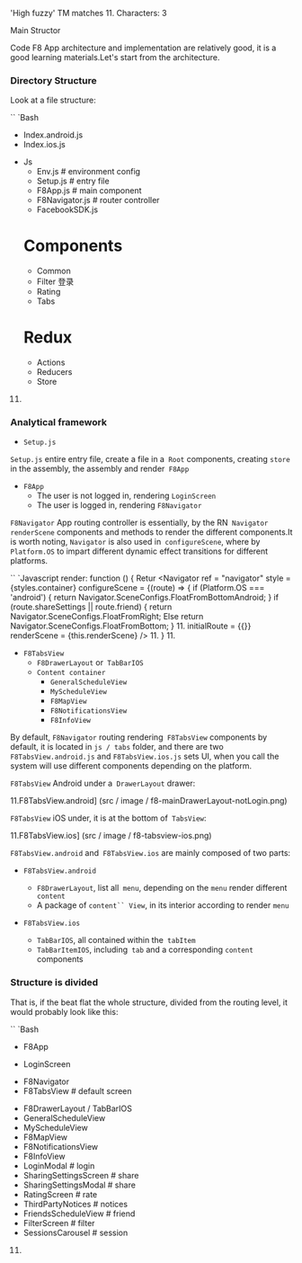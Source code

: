 'High fuzzy' TM matches
11.
Characters: 3
 
 Main Structor

Code F8 App architecture and implementation are relatively good, it is a good learning materials.Let's start from the architecture.

### Directory Structure

Look at a file structure:

`` `Bash
+ Index.android.js
+ Index.ios.js
- Js
    + Env.js # environment config
    + Setup.js # entry file
    + F8App.js # main component
    + F8Navigator.js # router controller
    + FacebookSDK.js
    # Components
    + Common
    + Filter
    登录
    + Rating
    + Tabs
    # Redux
    + Actions
    + Reducers
    + Store
11.

### Analytical framework

- `Setup.js`

`Setup.js` entire entry file, create a file in a` Root` components, creating `store` in the assembly, the assembly and render` F8App`

- `F8App`
  - The user is not logged in, rendering `LoginScreen`
  - The user is logged in, rendering `F8Navigator`

`F8Navigator` App routing controller is essentially, by the RN` Navigator` `renderScene` components and methods to render the different components.It is worth noting, `Navigator` is also used in` configureScene`, where by `Platform.OS` to impart different dynamic effect transitions for different platforms.

`` `Javascript
render: function () {
    Retur
      <Navigator
        ref = "navigator"
        style = {styles.container}
        configureScene = {(route) => {
          if (Platform.OS === 'android') {
            return Navigator.SceneConfigs.FloatFromBottomAndroid;
          }
          if (route.shareSettings || route.friend) {
            return Navigator.SceneConfigs.FloatFromRight;
          Else
            return Navigator.SceneConfigs.FloatFromBottom;
          }
        11.
        initialRoute = {{}}
        renderScene = {this.renderScene}
      />
    11.
  }
11.

- `F8TabsView`
  - `F8DrawerLayout` or` TabBarIOS`
  - `Content container`
    - `GeneralScheduleView`
    - `MyScheduleView`
    - `F8MapView`
    - `F8NotificationsView`
    - `F8InfoView`

By default, `F8Navigator` routing rendering` F8TabsView` components by default, it is located in `js / tabs` folder, and there are two` F8TabsView.android.js` and `F8TabsView.ios.js` sets UI, when you call the system will use different components depending on the platform.

`F8TabsView` Android under a` DrawerLayout` drawer:

11.F8TabsView.android] (src / image / f8-mainDrawerLayout-notLogin.png)

`F8TabsView` iOS under, it is at the bottom of` TabsView`:

11.F8TabsView.ios] (src / image / f8-tabsview-ios.png)

`F8TabsView.android` and` F8TabsView.ios` are mainly composed of two parts:

- `F8TabsView.android`
  - `F8DrawerLayout`, list all` menu`, depending on the `menu` render different` content`
  - A package of `content`` View`, in its interior according to render `menu`

- `F8TabsView.ios`
  - `TabBarIOS`, all contained within the` tabItem`
  - `TabBarItemIOS`, including` tab` and a corresponding `content` components

### Structure is divided

That is, if the beat flat the whole structure, divided from the routing level, it would probably look like this:

`` `Bash
- F8App
+ LoginScreen
- F8Navigator
- F8TabsView # default screen
+ F8DrawerLayout / TabBarIOS
+ GeneralScheduleView
+ MyScheduleView
+ F8MapView
+ F8NotificationsView
+ F8InfoView
+ LoginModal # login
+ SharingSettingsScreen # share
+ SharingSettingsModal # share
+ RatingScreen # rate
+ ThirdPartyNotices # notices
+ FriendsScheduleView # friend
+ FilterScreen # filter
+ SessionsCarousel # session
11.
